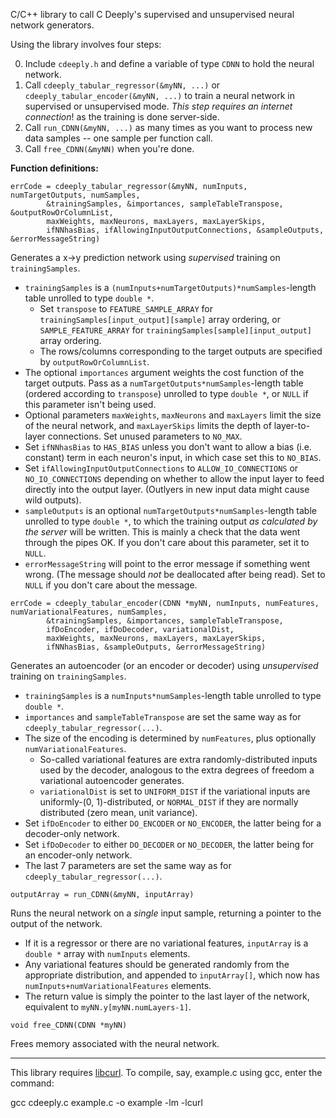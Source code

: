 C/C++ library to call C Deeply's supervised and unsupervised neural network generators.

Using the library involves four steps:

0) Include `cdeeply.h` and define a variable of type `CDNN` to hold the neural network.
1) Call `cdeeply_tabular_regressor(&myNN, ...)` or `cdeeply_tabular_encoder(&myNN, ...)` to train a neural network in supervised or unsupervised mode.  *This step requires an internet connection*! as the training is done server-side.
2) Call `run_CDNN(&myNN, ...)` as many times as you want to process new data samples -- one sample per function call.
3) Call `free_CDNN(&myNN)` when you're done.

**Function definitions:**

`errCode = cdeeply_tabular_regressor(&myNN, numInputs, numTargetOutputs, numSamples,`  
`        &trainingSamples, &importances, sampleTableTranspose, &outputRowOrColumnList,`  
`        maxWeights, maxNeurons, maxLayers, maxLayerSkips,`  
`        ifNNhasBias, ifAllowingInputOutputConnections, &sampleOutputs, &errorMessageString)`

Generates a x->y prediction network using *supervised* training on `trainingSamples`.
* `trainingSamples` is a `(numInputs+numTargetOutputs)*numSamples`-length table unrolled to type `double *`.
  * Set `transpose` to `FEATURE_SAMPLE_ARRAY` for `trainingSamples[input_output][sample]` array ordering, or `SAMPLE_FEATURE_ARRAY` for `trainingSamples[sample][input_output]` array ordering.
  * The rows/columns corresponding to the target outputs are specified by `outputRowOrColumnList`.
* The optional `importances` argument weights the cost function of the target outputs.  Pass as a `numTargetOutputs*numSamples`-length table (ordered according to `transpose`) unrolled to type `double *`, or `NULL` if this parameter isn't being used.
* Optional parameters `maxWeights`, `maxNeurons` and `maxLayers` limit the size of the neural network, and `maxLayerSkips` limits the depth of layer-to-layer connections.  Set unused parameters to `NO_MAX`.
* Set `ifNNhasBias` to `HAS_BIAS` unless you don't want to allow a bias (i.e. constant) term in each neuron's input, in which case set this to `NO_BIAS`.
* Set `ifAllowingInputOutputConnections` to `ALLOW_IO_CONNECTIONS` or `NO_IO_CONNECTIONS` depending on whether to allow the input layer to feed directly into the output layer.  (Outlyers in new input data might cause wild outputs).
* `sampleOutputs` is an optional `numTargetOutputs*numSamples`-length table unrolled to type `double *`, to which the training output *as calculated by the server* will be written.  This is mainly a check that the data went through the pipes OK.  If you don't care about this parameter, set it to `NULL`.
* `errorMessageString` will point to the error message if something went wrong.  (The message should *not* be deallocated after being read).  Set to `NULL` if you don't care about the message.

`errCode = cdeeply_tabular_encoder(CDNN *myNN, numInputs, numFeatures, numVariationalFeatures, numSamples,`  
`        &trainingSamples, &importances, sampleTableTranspose,`  
`        ifDoEncoder, ifDoDecoder, variationalDist,`  
`        maxWeights, maxNeurons, maxLayers, maxLayerSkips,`  
`        ifNNhasBias, &sampleOutputs, &errorMessageString)`

Generates an autoencoder (or an encoder or decoder) using *unsupervised* training on `trainingSamples`.
* `trainingSamples` is a `numInputs*numSamples`-length table unrolled to type `double *`.
* `importances` and `sampleTableTranspose` are set the same way as for `cdeeply_tabular_regressor(...)`.
* The size of the encoding is determined by `numFeatures`, plus optionally `numVariationalFeatures`.
  * So-called variational features are extra randomly-distributed inputs used by the decoder, analogous to the extra degrees of freedom a variational autoencoder generates.
  * `variationalDist` is set to `UNIFORM_DIST` if the variational inputs are uniformly-(0, 1)-distributed, or `NORMAL_DIST` if they are normally distributed (zero mean, unit variance).
* Set `ifDoEncoder` to either `DO_ENCODER` or `NO_ENCODER`, the latter being for a decoder-only network.
* Set `ifDoDecoder` to either `DO_DECODER` or `NO_DECODER`, the latter being for an encoder-only network.
* The last 7 parameters are set the same way as for `cdeeply_tabular_regressor(...)`.

`outputArray = run_CDNN(&myNN, inputArray)`

Runs the neural network on a *single* input sample, returning a pointer to the output of the network.
* If it is a regressor or there are no variational features, `inputArray` is a `double *` array with `numInputs` elements.
* Any variational features should be generated randomly from the appropriate distribution, and appended to `inputArray[]`, which now has `numInputs+numVariationalFeatures` elements.
* The return value is simply the pointer to the last layer of the network, equivalent to `myNN.y[myNN.numLayers-1]`.

`void free_CDNN(CDNN *myNN)`

Frees memory associated with the neural network.

***

This library requires [libcurl](https://curl.se/libcurl/).  To compile, say, example.c using gcc, enter the command:

gcc cdeeply.c example.c -o example -lm -lcurl
